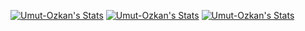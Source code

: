 [![Umut-Ozkan's Stats](https://github-readme-stats.vercel.app/api?username=Umut-Ozkan&show_icons=true&theme=tokyonight)](https://github.com/Umut-Ozkan)
[![Umut-Ozkan's Stats](https://github-readme-stats.vercel.app/api/top-langs/?username=Umut-Ozkan&show_icons=true&theme=tokyonight&layout=compact)](https://github.com/Umut-Ozkan)
[![Umut-Ozkan's Stats](https://github-readme-stats.vercel.app/api/wakatime?username=Umut-Ozkan&show_icons=true&theme=tokyonight&layout=compact)](https://github.com/Umut-Ozkan)
